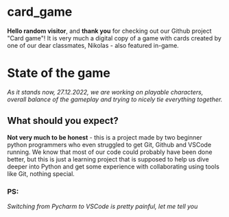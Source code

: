 # card_game
**Hello random visitor**, and **thank you** for checking out our Github project "Card game"! It is very much a digital copy of a game with cards created by one
of our dear classmates, Nikolas - also featured in-game. 

# State of the game
*As it stands now, 27.12.2022, we are working on playable characters, overall balance of the gameplay and trying to nicely tie everything together.*

## What should you expect?
**Not very much to be honest** - this is a project made by two beginner python programmers who even struggled to get Git, Github and VSCode running.
We know that most of our code could probably have been done better, but this is just a learning project that is supposed to help us dive deeper into Python and get some experience with collaborating using tools like Git, nothing special.

### PS:
*Switching from Pycharm to VSCode is pretty painful, let me tell you*